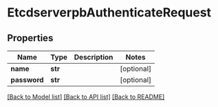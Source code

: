# EtcdserverpbAuthenticateRequest

## Properties
Name | Type | Description | Notes
------------ | ------------- | ------------- | -------------
**name** | **str** |  | [optional] 
**password** | **str** |  | [optional] 

[[Back to Model list]](../README.md#documentation-for-models) [[Back to API list]](../README.md#documentation-for-api-endpoints) [[Back to README]](../README.md)


